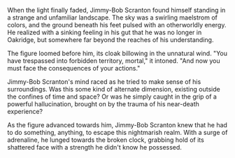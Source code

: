 When the light finally faded, Jimmy-Bob Scranton found himself standing in a strange and unfamiliar landscape. The sky was a swirling maelstrom of colors, and the ground beneath his feet pulsed with an otherworldly energy. He realized with a sinking feeling in his gut that he was no longer in Oakridge, but somewhere far beyond the reaches of his understanding.

The figure loomed before him, its cloak billowing in the unnatural wind. "You have trespassed into forbidden territory, mortal," it intoned. "And now you must face the consequences of your actions."

Jimmy-Bob Scranton's mind raced as he tried to make sense of his surroundings. Was this some kind of alternate dimension, existing outside the confines of time and space? Or was he simply caught in the grip of a powerful hallucination, brought on by the trauma of his near-death experience?

As the figure advanced towards him, Jimmy-Bob Scranton knew that he had to do something, anything, to escape this nightmarish realm. With a surge of adrenaline, he lunged towards the broken clock, grabbing hold of its shattered face with a strength he didn't know he possessed.